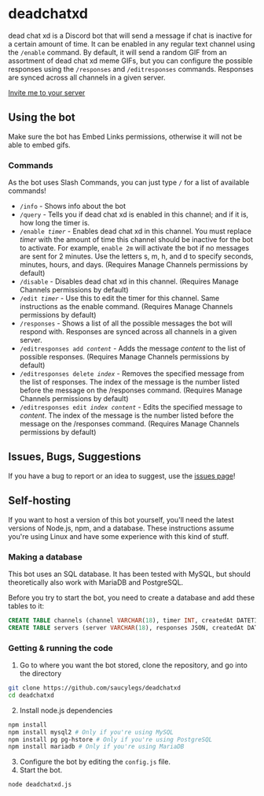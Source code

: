 # deadchatxd
dead chat xd is a Discord bot that will send a message if chat is inactive for a certain amount of time. It can be enabled in any regular text channel using the `/enable` command. By default, it will send a random GIF from an assortment of dead chat xd meme GIFs, but you can configure the possible responses using the `/responses` and `/editresponses` commands. Responses are synced across all channels in a given server.

[Invite me to your server](https://discord.com/api/oauth2/authorize?client_id=747345374309777428&permissions=379904&scope=bot)

## Using the bot
Make sure the bot has Embed Links permissions, otherwise it will not be able to embed gifs.

### Commands
As the bot uses Slash Commands, you can just type <code>/</code> for a list of available commands!

- <code>/info</code> - Shows info about the bot
- <code>/query</code> - Tells you if dead chat xd is enabled in this channel; and if it is, how long the timer is.
- <code>/enable <i>timer</i></code> - Enables dead chat xd in this channel. You must replace <i>timer</i> with the amount of time this channel should be inactive for the bot to activate. For example, <code>enable 2m</code> will activate the bot if no messages are sent for 2 minutes. Use the letters s, m, h, and d to specify seconds, minutes, hours, and days. (Requires Manage Channels permissions by default)
- <code>/disable</code> - Disables dead chat xd in this channel. (Requires Manage Channels permissions by default)
- <code>/edit <i>timer</i></code> - Use this to edit the timer for this channel. Same instructions as the enable command. (Requires Manage Channels permissions by default)
- <code>/responses</code> - Shows a list of all the possible messages the bot will respond with. Responses are synced across all channels in a given server.
- <code>/editresponses add <i>content</i></code> - Adds the message <i>content</i> to the list of possible responses. (Requires Manage Channels permissions by default)
- <code>/editresponses delete <i>index</i></code> - Removes the specified message from the list of responses. The index of the message is the number listed before the message on the /responses command. (Requires Manage Channels permissions by default)
- <code>/editresponses edit <i>index</i> <i>content</i></code> - Edits the specified message to <i>content</i>. The index of the message is the number listed before the message on the /responses command. (Requires Manage Channels permissions by default)

## Issues, Bugs, Suggestions
If you have a bug to report or an idea to suggest, use the [issues page](https://github.com/saucylegs/deadchatxd/issues)!

## Self-hosting
If you want to host a version of this bot yourself, you'll need the latest versions of Node.js, npm, and a database. 
These instructions assume you're using Linux and have some experience with this kind of stuff.

### Making a database
This bot uses an SQL database. It has been tested with MySQL, but should theoretically also work with MariaDB and PostgreSQL.

Before you try to start the bot, you need to create a database and add these tables to it:
```SQL
CREATE TABLE channels (channel VARCHAR(18), timer INT, createdAt DATETIME, updatedAt DATETIME);
CREATE TABLE servers (server VARCHAR(18), responses JSON, createdAt DATETIME, updatedAt DATETIME);
```

### Getting & running the code
1. Go to where you want the bot stored, clone the repository, and go into the directory
```bash
git clone https://github.com/saucylegs/deadchatxd
cd deadchatxd
```
2. Install node.js dependencies
```bash
npm install
npm install mysql2 # Only if you're using MySQL
npm install pg pg-hstore # Only if you're using PostgreSQL
npm install mariadb # Only if you're using MariaDB
```
3. Configure the bot by editing the `config.js` file.
3. Start the bot.
```bash
node deadchatxd.js
```
